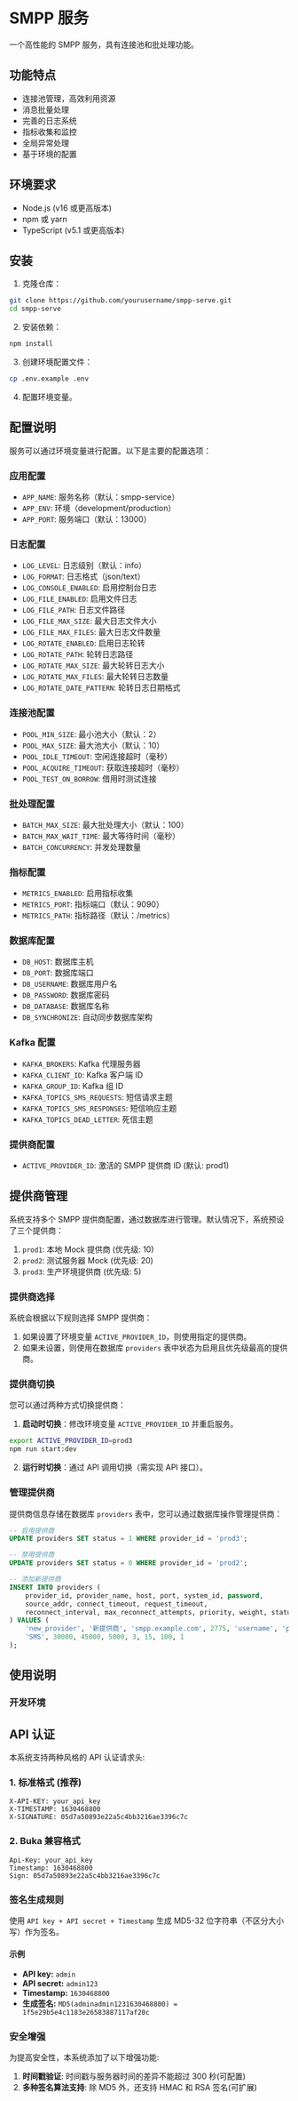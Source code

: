 # SMPP 服务

一个高性能的 SMPP 服务，具有连接池和批处理功能。

## 功能特点

- 连接池管理，高效利用资源
- 消息批量处理
- 完善的日志系统
- 指标收集和监控
- 全局异常处理
- 基于环境的配置

## 环境要求

- Node.js (v16 或更高版本)
- npm 或 yarn
- TypeScript (v5.1 或更高版本)

## 安装

1. 克隆仓库：

```bash
git clone https://github.com/yourusername/smpp-serve.git
cd smpp-serve
```

2. 安装依赖：

```bash
npm install
```

3. 创建环境配置文件：

```bash
cp .env.example .env
```

4. 配置环境变量。

## 配置说明

服务可以通过环境变量进行配置。以下是主要的配置选项：

### 应用配置

- `APP_NAME`: 服务名称（默认：smpp-service）
- `APP_ENV`: 环境（development/production）
- `APP_PORT`: 服务端口（默认：13000）

### 日志配置

- `LOG_LEVEL`: 日志级别（默认：info）
- `LOG_FORMAT`: 日志格式（json/text）
- `LOG_CONSOLE_ENABLED`: 启用控制台日志
- `LOG_FILE_ENABLED`: 启用文件日志
- `LOG_FILE_PATH`: 日志文件路径
- `LOG_FILE_MAX_SIZE`: 最大日志文件大小
- `LOG_FILE_MAX_FILES`: 最大日志文件数量
- `LOG_ROTATE_ENABLED`: 启用日志轮转
- `LOG_ROTATE_PATH`: 轮转日志路径
- `LOG_ROTATE_MAX_SIZE`: 最大轮转日志大小
- `LOG_ROTATE_MAX_FILES`: 最大轮转日志数量
- `LOG_ROTATE_DATE_PATTERN`: 轮转日志日期格式

### 连接池配置

- `POOL_MIN_SIZE`: 最小池大小（默认：2）
- `POOL_MAX_SIZE`: 最大池大小（默认：10）
- `POOL_IDLE_TIMEOUT`: 空闲连接超时（毫秒）
- `POOL_ACQUIRE_TIMEOUT`: 获取连接超时（毫秒）
- `POOL_TEST_ON_BORROW`: 借用时测试连接

### 批处理配置

- `BATCH_MAX_SIZE`: 最大批处理大小（默认：100）
- `BATCH_MAX_WAIT_TIME`: 最大等待时间（毫秒）
- `BATCH_CONCURRENCY`: 并发处理数量

### 指标配置

- `METRICS_ENABLED`: 启用指标收集
- `METRICS_PORT`: 指标端口（默认：9090）
- `METRICS_PATH`: 指标路径（默认：/metrics）

### 数据库配置

- `DB_HOST`: 数据库主机
- `DB_PORT`: 数据库端口
- `DB_USERNAME`: 数据库用户名
- `DB_PASSWORD`: 数据库密码
- `DB_DATABASE`: 数据库名称
- `DB_SYNCHRONIZE`: 自动同步数据库架构

### Kafka 配置

- `KAFKA_BROKERS`: Kafka 代理服务器
- `KAFKA_CLIENT_ID`: Kafka 客户端 ID
- `KAFKA_GROUP_ID`: Kafka 组 ID
- `KAFKA_TOPICS_SMS_REQUESTS`: 短信请求主题
- `KAFKA_TOPICS_SMS_RESPONSES`: 短信响应主题
- `KAFKA_TOPICS_DEAD_LETTER`: 死信主题

### 提供商配置

- `ACTIVE_PROVIDER_ID`: 激活的 SMPP 提供商 ID (默认: prod1)

## 提供商管理

系统支持多个 SMPP 提供商配置，通过数据库进行管理。默认情况下，系统预设了三个提供商：

1. `prod1`: 本地 Mock 提供商 (优先级: 10)
2. `prod2`: 测试服务器 Mock (优先级: 20)
3. `prod3`: 生产环境提供商 (优先级: 5)

### 提供商选择

系统会根据以下规则选择 SMPP 提供商：

1. 如果设置了环境变量 `ACTIVE_PROVIDER_ID`，则使用指定的提供商。
2. 如果未设置，则使用在数据库 `providers` 表中状态为启用且优先级最高的提供商。

### 提供商切换

您可以通过两种方式切换提供商：

1. **启动时切换**：修改环境变量 `ACTIVE_PROVIDER_ID` 并重启服务。

```bash
export ACTIVE_PROVIDER_ID=prod3
npm run start:dev
```

2. **运行时切换**：通过 API 调用切换（需实现 API 接口）。

### 管理提供商

提供商信息存储在数据库 `providers` 表中，您可以通过数据库操作管理提供商：

```sql
-- 启用提供商
UPDATE providers SET status = 1 WHERE provider_id = 'prod3';

-- 禁用提供商
UPDATE providers SET status = 0 WHERE provider_id = 'prod2';

-- 添加新提供商
INSERT INTO providers (
    provider_id, provider_name, host, port, system_id, password,
    source_addr, connect_timeout, request_timeout,
    reconnect_interval, max_reconnect_attempts, priority, weight, status
) VALUES (
    'new_provider', '新提供商', 'smpp.example.com', 2775, 'username', 'password',
    'SMS', 30000, 45000, 5000, 3, 15, 100, 1
);
```

## 使用说明

### 开发环境

## API 认证

本系统支持两种风格的 API 认证请求头:

### 1. 标准格式 (推荐)

```
X-API-KEY: your_api_key
X-TIMESTAMP: 1630468800
X-SIGNATURE: 05d7a50893e22a5c4bb3216ae3396c7c
```

### 2. Buka 兼容格式

```
Api-Key: your_api_key
Timestamp: 1630468800
Sign: 05d7a50893e22a5c4bb3216ae3396c7c
```

### 签名生成规则

使用 `API key + API secret + Timestamp` 生成 MD5-32 位字符串（不区分大小写）作为签名。

#### 示例

- **API key:** `admin`
- **API secret:** `admin123`
- **Timestamp:** `1630468800`
- **生成签名:** `MD5(adminadmin1231630468800) = 1f5e29b5e4c1183e26583887117af20c`

### 安全增强

为提高安全性，本系统添加了以下增强功能:

1. **时间戳验证**: 时间戳与服务器时间的差异不能超过 300 秒(可配置)
2. **多种签名算法支持**: 除 MD5 外，还支持 HMAC 和 RSA 签名(可扩展)
